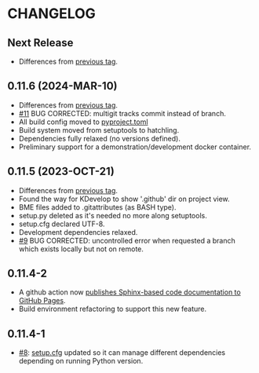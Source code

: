 # CHANGELOG

## Next Release
* Differences from [previous tag](/../../compare/v0.11.6…main).

## 0.11.6 (2024-MAR-10)
* Differences from [previous tag](/../../compare/v0.11.5…v0.11.6).
* [#11](/../../issues/11) BUG CORRECTED: multigit tracks commit instead of branch.
* All build config moved to [pyproject.toml](./src/pyproject.toml)
* Build system moved from setuptools to hatchling.
* Dependencies fully relaxed (no versions defined).
* Preliminary support for a demonstration/development docker container.

## 0.11.5 (2023-OCT-21)
* Differences from [previous tag](/../../compare/v0.11.4-2…v0.11.5).
* Found the way for KDevelop to show '.github' dir on project view.
* BME files added to .gitattributes (as BASH type).
* setup.py deleted as it's needed no more along setuptools.
* setup.cfg declared UTF-8.
* Development dependencies relaxed.
* [#9](https://github.com/jmnavarrol/python-multigit/issues/9) BUG CORRECTED: uncontrolled error when requested a branch which exists locally but not on remote.

## 0.11.4-2
* A github action now [publishes Sphinx-based code documentation to GitHub Pages](https://jmnavarrol.github.io/python-multigit/).
* Build environment refactoring to support this new feature.

## 0.11.4-1
* [#8](https://github.com/jmnavarrol/python-multigit/issues/8): [setup.cfg](./src/setup.cfg) updated so it can manage different dependencies depending on running Python version.
